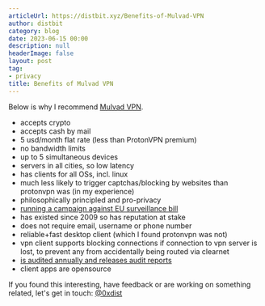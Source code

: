 ```yaml
---
articleUrl: https://distbit.xyz/Benefits-of-Mulvad-VPN
author: distbit
category: blog
date: 2023-06-15 00:00
description: null
headerImage: false
layout: post
tag:
- privacy
title: Benefits of Mulvad VPN
---
```





Below is why I recommend [Mulvad VPN](https://mullvad.net/).
- accepts crypto
- accepts cash by mail
- 5 usd/month flat rate (less than ProtonVPN premium)
- no bandwidth limits
- up to 5 simultaneous devices
- servers in all cities, so low latency
- has clients for all OSs, incl. linux
- much less likely to trigger captchas/blocking by websites than protonvpn was (in my experience)
- philosophically principled and pro-privacy
- [running a campaign against EU surveillance bill](https://mullvad.net/en/blog/2023/3/28/the-european-commission-does-not-understand-what-is-written-in-its-own-chat-control-bill/)
- has existed since 2009 so has reputation at stake
- does not require email, username or phone number
- reliable+fast desktop client (which I found protonvpn was not)
- vpn client supports blocking connections if connection to vpn server is lost, to prevent any from accidentally being routed via clearnet
- [is audited annually and releases audit reports](https://github.com/mullvad/mullvadvpn-app/tree/main/audits) 
- client apps are opensource



If you found this interesting, have feedback or are working on something related, let's get in touch: [@0xdist](https://twitter.com/0xdist)